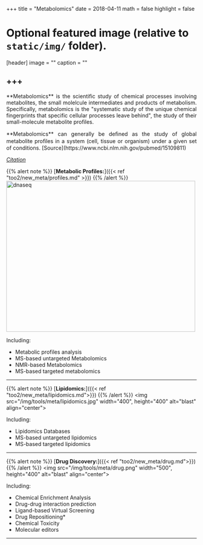 +++
title = "Metabolomics"
date = 2018-04-11
math = false
highlight = false

# Optional featured image (relative to `static/img/` folder).
[header]
image = ""
caption = ""


+++
---

<p align="justify">**Metabolomics** is the scientific study of chemical processes involving metabolites, the small molelcule intermediates and products of metabolism. Specifically, metabolomics is the "systematic study of the unique chemical fingerprints that specific cellular processes leave behind", the study of their small-molecule metabolite profiles.

<p align="justify">**Metabolomics** can generally be deﬁned as the study of global metabolite proﬁles in a system (cell, tissue or organism) under a given set of conditions. [Source](https://www.ncbi.nlm.nih.gov/pubmed/15109811)


[*Citation*](https://en.wikipedia.org/wiki/Metabolomics)

{{% alert note %}}
[**Metabolic Profiles:**]({{< ref "too2/new_meta/profiles.md" >}})
{{% /alert %}}
<img src="/img/tools/meta/profile.gif" width="500" height="400" alt="dnaseq" align="center">
<p align="justify">Including:

* Metabolic profiles analysis
* MS-based untargeted Metabolomics
* NMR-based Metabolomics
* MS-based targeted metabolomics

---

{{% alert note %}}
[**Lipidomics:**]({{< ref "too2/new_meta/lipidomics.md">}})
{{% /alert %}}
<img src="/img/tools/meta/lipidomics.jpg" width="400", height="400" alt="blast" align="center">
<p align="justify">Including: 

* Lipidomics Databases
* MS-based untargeted lipidomics
* MS-based targeted lipidomics



---

{{% alert note %}}
[**Drug Discovery:**]({{< ref "too2/new_meta/drug.md">}})
{{% /alert %}}
<img src="/img/tools/meta/drug.png" width="500", height="400" alt="blast" align="center">
<p align="justify">Including: 

* Chemical Enrichment Analysis
* Drug-drug interaction prediction
* Ligand-based Virtual Screening
* Drug Repositioning*
* Chemical Toxicity
* Molecular editors

---
